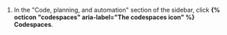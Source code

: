 1. In the "Code, planning, and automation" section of the sidebar, click **{% octicon "codespaces" aria-label="The codespaces icon" %} Codespaces**.
